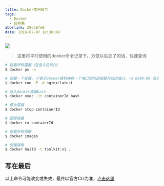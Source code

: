 ```yaml
---
title: Docker常用命令
tags:
  - Docker
  - 指令集
abbrlink: 29dc6fe8
date: 2018-07-07 10:36:48
---
```

![](http://static.1991421.cn/2018-07-07-024107.png)

> 这里将平时使用的docker命令记录下，方便以后忘了的话，快速查询

```bash
# 查看所有容器（包含未启动的）
$ docker ps -a

# 创建一个容器，-P表示Docker随机映射一个端口到内部容器开放的端口，-p 8888:80 表示指定端口映射容器80
$ docker run -P -d nginx:latest 

# 进入docker容器bash
$ docker exec -it containerId bash

# 停止容器
$ docker stop containerId

# 删除容器
$ docker rm contaierId

# 查看所有镜像
$ docker images

# 创建镜像
$ docker build -t toolkit:v1 . 
```
## 写在最后
以上命令可能改变或失效，最终以官方CLI为准，[点击这里](https://docs.docker.com/engine/reference/run/)

